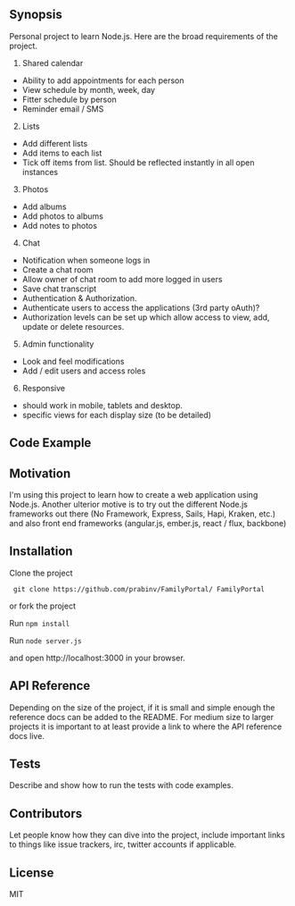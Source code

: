 ## Synopsis

Personal project to learn Node.js. Here are the broad requirements of the project.

1. Shared calendar 
+ Ability to add appointments for each person
+ View schedule by month, week, day
+ Fitter schedule by person
+ Reminder email / SMS

2. Lists
+ Add different lists
+ Add items to each list
+ Tick off items from list. Should be reflected instantly in all open instances

3. Photos
+ Add albums
+ Add photos to albums
+ Add notes to photos

4. Chat
+ Notification when someone logs in
+ Create a chat room
+ Allow owner of chat room to add more logged in users
+ Save chat transcript
+ Authentication & Authorization.
+ Authenticate users to access the applications (3rd party oAuth)?
+ Authorization levels can be set up which allow access to view, add, update or delete resources.

5. Admin functionality
+ Look and feel modifications
+ Add / edit users and access roles

6. Responsive
+ should work in mobile, tablets and desktop.
+ specific views for each display size (to be detailed)

## Code Example


## Motivation

I'm using this project to learn how to create a web application using Node.js. Another ulterior motive is to try out the different Node.js frameworks out there (No Framework, Express, Sails, Hapi, Kraken, etc.) and also front end frameworks (angular.js, ember.js, react / flux, backbone)

## Installation

Clone the project 

``` git clone https://github.com/prabinv/FamilyPortal/ FamilyPortal```

or fork the project

Run ```npm install```

Run ```node server.js```

and open http://localhost:3000 in your browser. 

## API Reference

Depending on the size of the project, if it is small and simple enough the reference docs can be added to the README. For medium size to larger projects it is important to at least provide a link to where the API reference docs live.

## Tests

Describe and show how to run the tests with code examples.

## Contributors

Let people know how they can dive into the project, include important links to things like issue trackers, irc, twitter accounts if applicable.

## License

MIT
